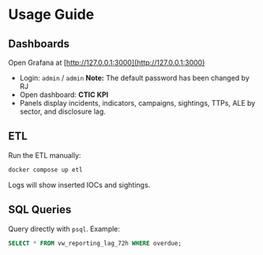 # Usage Guide

## Dashboards
Open Grafana at [http://127.0.0.1:3000](http://127.0.0.1:3000)  
- Login: `admin` / `admin` **Note:** The default password has been changed by RJ   
- Open dashboard: **CTIC KPI**  
- Panels display incidents, indicators, campaigns, sightings, TTPs, ALE by sector, and disclosure lag.

## ETL
Run the ETL manually:
```bash
docker compose up etl
```
Logs will show inserted IOCs and sightings.

## SQL Queries
Query directly with `psql`. Example:
```sql
SELECT * FROM vw_reporting_lag_72h WHERE overdue;
```
